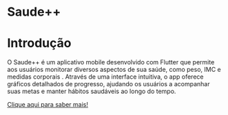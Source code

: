 # Saude++

# Introdução

O Saude++ é um aplicativo mobile desenvolvido com Flutter que permite aos usuários monitorar diversos aspectos de sua saúde, como peso, IMC e medidas corporais . Através de uma interface intuitiva, o app oferece gráficos detalhados de progresso, ajudando os usuários a acompanhar suas metas e manter hábitos saudáveis ao longo do tempo.


[Clique aqui para saber mais!](saudeapp/docs/introducao.md)


